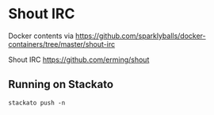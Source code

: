 # Shout IRC
Docker contents via https://github.com/sparklyballs/docker-containers/tree/master/shout-irc

Shout IRC https://github.com/erming/shout

## Running on Stackato

```
stackato push -n
```
